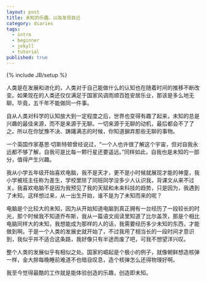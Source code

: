```yaml
---
layout: post
title: 未知的乐趣，以及发现自己
category: diaries
tags: 
  - intro
  - beginner
  - jekyll
  - tutorial
published: true
---
```


{% include JB/setup %}

人类是在发展和进化的，人类对于自己能做什么的认知也在随着时间的推移不断改变。如果现在的人类还仅仅满足于国家风调雨顺百姓安居乐业，那该是多么地无聊。毕竟，五千年不能做同一件事。

自从人类对科学的认知放大到一定程度之后，世界也变得有趣了起来，未知的总是兴趣的最佳来源，而不是来源于无聊。一切来源于无聊的动机，最后都会不了了之。所以在你犹豫不决、踌躇满志的时候，你知道摒弃那些无聊的事物。

一个英国作家基思·切斯特顿曾经说过，“一个人也许很了解这个宇宙，但对自我永远都不够了解，自我可是比每一颗行星还要遥远。”同样如此，自我也是未知的一部分，值得产生兴趣。

我从小学五年级开始喜欢电脑，我不是天才，更不是小时候就展现才能的神童，我小学被班主任称为差生，学校里除了同班同学没多少人认识我，背课文从来不过关。我喜欢电脑不是因为我预见了我的天赋和未来科技的趋势，只是因为，我遇到了未知。这样想过来，从一出生开始，谁不是为了未知而来的呢？

电脑是个比较大的未知，因为从开始知道电脑到真正拥有一台经历了一段较长的时光，那个时候我不知道乔布斯，我从一篇语文阅读里知道了比尔盖茨，那是个相比电脑同样大的未知，我想能成为那样的人的话，我需要经历多少未知的东西，才能做到啊。于是一个人类的发展史就开始了，不过我用了相当长的一段时间才意识到，我似乎并不适合这条路，我好像只有半途而废了吧，可我不想望洋兴叹。

整个人类的发展似乎有相似之处。国家的崛起是个极小的例子，就像朝鲜想造核弹一样，金大胖每晚睡前难道不也暗自叹息，造个核弹怎么还得物理好啊。

我至今觉得最酷的工作就是能体验创造的乐趣，创造即未知。